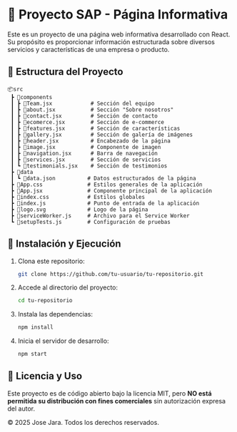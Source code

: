 # 📌 Proyecto SAP - Página Informativa

Este es un proyecto de una página web informativa desarrollado con React. Su propósito es proporcionar información estructurada sobre diversos servicios y características de una empresa o producto.

## 📂 Estructura del Proyecto

```
📦src
 ┣ 📂components
 ┃ ┣ 📜Team.jsx            # Sección del equipo
 ┃ ┣ 📜about.jsx           # Sección "Sobre nosotros"
 ┃ ┣ 📜contact.jsx         # Sección de contacto
 ┃ ┣ 📜ecomerce.jsx        # Sección de e-commerce
 ┃ ┣ 📜features.jsx        # Sección de características
 ┃ ┣ 📜gallery.jsx         # Sección de galería de imágenes
 ┃ ┣ 📜header.jsx          # Encabezado de la página
 ┃ ┣ 📜image.jsx           # Componente de imagen
 ┃ ┣ 📜navigation.jsx      # Barra de navegación
 ┃ ┣ 📜services.jsx        # Sección de servicios
 ┃ ┗ 📜testimonials.jsx    # Sección de testimonios
 ┣ 📂data
 ┃ ┗ 📜data.json          # Datos estructurados de la página
 ┣ 📜App.css              # Estilos generales de la aplicación
 ┣ 📜App.jsx              # Componente principal de la aplicación
 ┣ 📜index.css            # Estilos globales
 ┣ 📜index.js             # Punto de entrada de la aplicación
 ┣ 📜logo.svg             # Logo de la página
 ┣ 📜serviceWorker.js     # Archivo para el Service Worker
 ┗ 📜setupTests.js        # Configuración de pruebas
```

## 🚀 Instalación y Ejecución

1. Clona este repositorio:
   ```sh
   git clone https://github.com/tu-usuario/tu-repositorio.git
   ```
2. Accede al directorio del proyecto:
   ```sh
   cd tu-repositorio
   ```
3. Instala las dependencias:
   ```sh
   npm install
   ```
4. Inicia el servidor de desarrollo:
   ```sh
   npm start
   ```

## 📜 Licencia y Uso

Este proyecto es de código abierto bajo la licencia MIT, pero **NO está permitida su distribución con fines comerciales** sin autorización expresa del autor.

© 2025 Jose Jara. Todos los derechos reservados.

